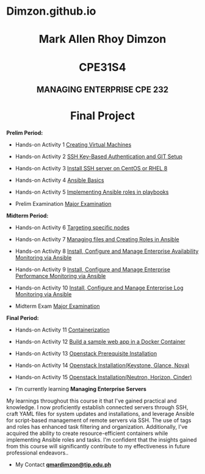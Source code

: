 # Dimzon.github.io

<h1 align="center"><strong>Mark Allen Rhoy Dimzon</strong></h1>
<h1 align="center">CPE31S4</h1>
<h2 align="center">MANAGING ENTERPRISE CPE 232</h2>

<h1 align="center">Final Project </h1>

<p><strong>Prelim Period: </strong></p>

- Hands-on Activity 1 [Creating Virtual Machines](https://github.com/mardimzon/HOA1.git)

- Hands-on Activity 2 [SSH Key-Based Authentication and GIT Setup](https://github.com/mardimzon/HOA2.git)

- Hands-on Activity 3 [Install SSH server on CentOS or RHEL 8](https://github.com/mardimzon/HOA3.git)

- Hands-on Activity 4 [Ansible Basics](https://github.com/mardimzon/HOA4.git)

- Hands-on Activity 5 [Implementing Ansible roles in playbooks]()

- Prelim Examination [Major Examination](https://github.com/mardimzon/Dimzon_PrelimExam.git)

<p><strong>Midterm Period: </strong></p>

- Hands-on Activity 6 [Targeting specific nodes](https://github.com/mardimzon/HOA6.git)

- Hands-on Activity 7 [Managing files and Creating Roles in Ansible](https://github.com/mardimzon/HOA7.git)

- Hands-on Activity 8 [Install, Configure and Manage Enterprise Availability Monitoring via Ansible](https://github.com/mardimzon/HOA8.git)

- Hands-on Activity 9 [Install, Configure and Manage Enterprise Performance Monitoring via Ansible](https://github.com/mardimzon/HOA9.git)

- Hands-on Activity 10 [Install, Configure and Manage Enterprise Log Monitoring via Ansible](https://github.com/mardimzon/HOA10.git)

- Midterm Exam [Major Examination](https://github.com/mardimzon/CPE_MIDEXAM_DIMZON.git)

<p><strong>Final Period: </strong></p>

- Hands-on Activity 11 [Containerization](https://github.com/mardimzon/HOA11.git)

- Hands-on Activity 12 [Build a sample web app in a Docker Container](https://github.com/mardimzon/act12.git)

- Hands-on Activity 13 [Openstack Prerequisite Installation](https://github.com/mardimzon/HOA13.git)

- Hands-on Activity 14 [Openstack Installation(Keystone, Glance, Nova)](https://github.com/mardimzon/HOA14.git)

- Hands-on Activity 15 [Openstack Installation(Neutron, Horizon, Cinder)](https://github.com/mardimzon/HOA15.git)

- I’m currently learning **Managing Enterprise Servers**

<body align="left"> My learnings throughout this course it that I've gained practical and knowledge. I now proficiently establish connected servers through SSH, craft YAML files for system updates and installations, and leverage Ansible for script-based management of remote servers via SSH. The use of tags and roles has enhanced task filtering and organization. Additionally, I've acquired the ability to create resource-efficient containers while implementing Ansible roles and tasks. I'm confident that the insights gained from this course will significantly contribute to my effectiveness in future professional endeavors..</body>

- My Contact **qmardimzon@tip.edu.ph**
